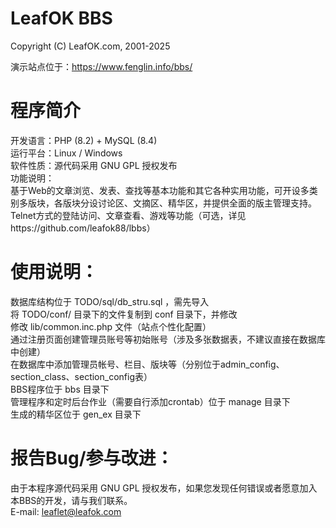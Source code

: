 # LeafOK BBS

Copyright (C) LeafOK.com, 2001-2025

演示站点位于：https://www.fenglin.info/bbs/

程序简介
=================
开发语言：PHP (8.2) + MySQL (8.4)  
运行平台：Linux / Windows  
软件性质：源代码采用 GNU GPL 授权发布  
功能说明：  
    基于Web的文章浏览、发表、查找等基本功能和其它各种实用功能，可开设多类别多版块，各版块分设讨论区、文摘区、精华区，并提供全面的版主管理支持。
    Telnet方式的登陆访问、文章查看、游戏等功能（可选，详见https://github.com/leafok88/lbbs）


使用说明：
=================
数据库结构位于 TODO/sql/db_stru.sql ，需先导入  
将 TODO/conf/ 目录下的文件复制到 conf 目录下，并修改  
修改 lib/common.inc.php 文件（站点个性化配置）  
通过注册页面创建管理员账号等初始账号（涉及多张数据表，不建议直接在数据库中创建）  
在数据库中添加管理员帐号、栏目、版块等（分别位于admin_config、section_class、section_config表）  
BBS程序位于 bbs 目录下  
管理程序和定时后台作业（需要自行添加crontab）位于 manage 目录下  
生成的精华区位于 gen_ex 目录下  


报告Bug/参与改进：
=================
由于本程序源代码采用 GNU GPL 授权发布，如果您发现任何错误或者愿意加入本BBS的开发，请与我们联系。  
E-mail: leaflet@leafok.com  
